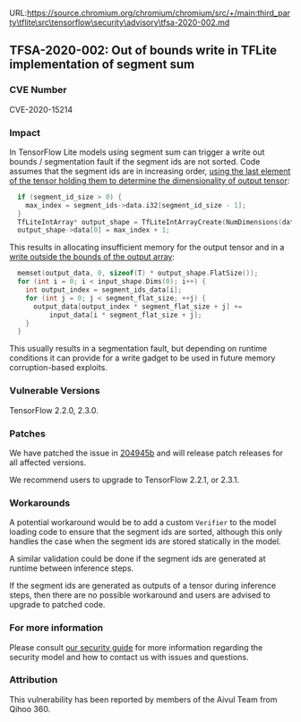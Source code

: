 URL:https://source.chromium.org/chromium/chromium/src/+/main:third_party\tflite\src\tensorflow\security\advisory\tfsa-2020-002.md
## TFSA-2020-002: Out of bounds write in TFLite implementation of segment sum

### CVE Number
CVE-2020-15214

### Impact
In TensorFlow Lite models using segment sum can trigger a write out bounds /
segmentation fault if the segment ids are not sorted. Code assumes that the
segment ids are in increasing order, [using the last element of the tensor
holding them to determine the dimensionality of output
tensor](https://github.com/tensorflow/tensorflow/blob/0e68f4d3295eb0281a517c3662f6698992b7b2cf/tensorflow/lite/kernels/segment_sum.cc#L39-L44):
```cc
  if (segment_id_size > 0) {
    max_index = segment_ids->data.i32[segment_id_size - 1];
  }
  TfLiteIntArray* output_shape = TfLiteIntArrayCreate(NumDimensions(data));
  output_shape->data[0] = max_index + 1;
```

This results in allocating insufficient memory for the output tensor and in a
[write outside the bounds of the output
array](https://github.com/tensorflow/tensorflow/blob/0e68f4d3295eb0281a517c3662f6698992b7b2cf/tensorflow/lite/kernels/internal/reference/reference_ops.h#L2625-L2631):
```cc
  memset(output_data, 0, sizeof(T) * output_shape.FlatSize());
  for (int i = 0; i < input_shape.Dims(0); i++) {
    int output_index = segment_ids_data[i];
    for (int j = 0; j < segment_flat_size; ++j) {
      output_data[output_index * segment_flat_size + j] +=
          input_data[i * segment_flat_size + j];
    }
  }
```

This usually results in a segmentation fault, but depending on runtime
conditions it can provide for a write gadget to be used in future memory
corruption-based exploits.

### Vulnerable Versions
TensorFlow 2.2.0, 2.3.0.

### Patches
We have patched the issue in
[204945b](https://github.com/tensorflow/tensorflow/commit/204945b) and will
release patch releases for all affected versions.

We recommend users to upgrade to TensorFlow 2.2.1, or 2.3.1.

### Workarounds
A potential workaround would be to add a custom `Verifier` to the model loading
code to ensure that the segment ids are sorted, although this only handles the
case when the segment ids are stored statically in the model.

A similar validation could be done if the segment ids are generated at runtime
between inference steps.

If the segment ids are generated as outputs of a tensor during inference steps,
then there are no possible workaround and users are advised to upgrade to
patched code.

### For more information
Please consult [our security
guide](https://github.com/tensorflow/tensorflow/blob/master/SECURITY.md) for
more information regarding the security model and how to contact us with issues
and questions.

### Attribution
This vulnerability has been reported by members of the Aivul Team from Qihoo
360.
